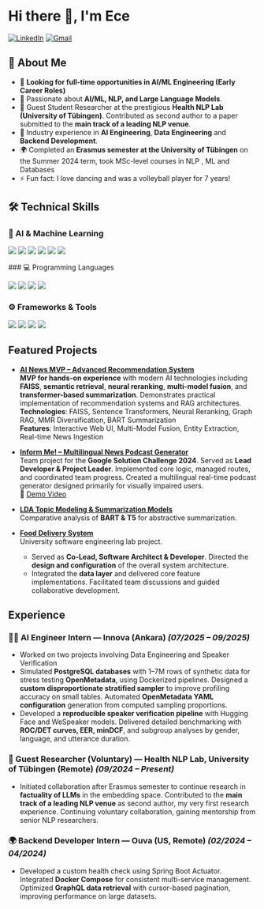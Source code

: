 # Hi there 👋, I'm Ece

[![LinkedIn](https://img.shields.io/badge/-LinkedIn-blue?logo=linkedin&style=for-the-badge)](https://www.linkedin.com/in/ecesenaetoglu/) [![Gmail](https://img.shields.io/badge/-Email-red?logo=gmail&logoColor=white&style=for-the-badge)](mailto:ecesena.etoglu@gmail.com)  


## 🚀 About Me  
- 🔎 **Looking for full-time opportunities in AI/ML Engineering (Early Career Roles)**  
- 🤖 Passionate about **AI/ML, NLP, and Large Language Models**.  
- 🧪 Guest Student Researcher at the prestigious **Health NLP Lab (University of Tübingen)**. Contributed as second author to a paper submitted to the **main track of a leading NLP venue**.
- 💼 Industry experience in **AI Engineering**, **Data Engineering** and **Backend Development**.
- 🌍 Completed an **Erasmus semester at the University of Tübingen** on the Summer 2024 term, took MSc-level courses in NLP , ML and Databases
- ⚡ Fun fact: I love dancing and was a volleyball player for 7 years!

## 🛠️ Technical Skills  

### 🧠 AI & Machine Learning  
<p align="left">
  <img src="https://img.shields.io/badge/NLP-blue?logo=google&logoColor=white" />
  <img src="https://img.shields.io/badge/LLMs-purple?logo=openai&logoColor=white" />
  <img src="https://img.shields.io/badge/RAG-green?logo=openai&logoColor=white" />
  <img src="https://img.shields.io/badge/PyTorch-orange?logo=pytorch&logoColor=white" />
  <img src="https://img.shields.io/badge/HuggingFace-yellow?logo=huggingface&logoColor=black" />
  <img src="https://img.shields.io/badge/Deep%20Learning-red?logo=tensorflow&logoColor=white" />
</p>
### 💻 Programming Languages  
<p align="left">
  <img src="https://img.shields.io/badge/Python-3776AB?logo=python&logoColor=white" />
  <img src="https://img.shields.io/badge/Java-007396?logo=java&logoColor=white" />
  <img src="https://img.shields.io/badge/C++-00599C?logo=cplusplus&logoColor=white" />
  <img src="https://img.shields.io/badge/SQL-4479A1?logo=postgresql&logoColor=white" />
</p>

### ⚙️ Frameworks & Tools  
<p align="left">
  <img src="https://img.shields.io/badge/Docker-2496ED?logo=docker&logoColor=white" />
  <img src="https://img.shields.io/badge/OpenMetadata-darkgreen?logo=datadog&logoColor=white" />
  <img src="https://img.shields.io/badge/Spring%20Boot-6DB33F?logo=springboot&logoColor=white" />
  <img src="https://img.shields.io/badge/Git-F05032?logo=git&logoColor=white" />
</p>



##  Featured Projects  
- [**AI News MVP – Advanced Recommendation System**](https://github.com/yourusername/ai-news-mvp)  
   **MVP for hands-on experience** with modern AI technologies including **FAISS**, **semantic retrieval**, **neural reranking**, **multi-model fusion**, and **transformer-based summarization**.
  Demonstrates practical implementation of recommendation systems and RAG architectures.  
   **Technologies**: FAISS, Sentence Transformers, Neural Reranking, Graph RAG, MMR Diversification, BART Summarization  
   **Features**: Interactive Web UI, Multi-Model Fusion, Entity Extraction, Real-time News Ingestion
  
- [**Inform Me! – Multilingual News Podcast Generator**](https://github.com/Inform-Me-The-Podcast-Generator/inform_me_mobile)  
   Team project for the **Google Solution Challenge 2024**.  Served as **Lead Developer & Project Leader**. Implemented core logic, managed routes, and coordinated team progress. Created a multilingual real-time podcast generator designed primarily for visually impaired users.  
   🎥 [Demo Video](https://www.youtube.com/watch?v=0bl6tGHzSAw)  

- [**LDA Topic Modeling & Summarization Models**](https://github.com/EceSenaEtoglu/NLP-Eberhard-Karls-Tuebingen-Uni/tree/main/final_graded_assignment)  
   Comparative analysis of **BART & T5** for abstractive summarization.  

- [**Food Delivery System**](https://github.com/mustafa-ege/DeepFeed-Food-Delivery-Website)  
    University software engineering lab project.  
   - Served as **Co-Lead, Software Architect & Developer**.  Directed the **design and configuration** of the overall system architecture.  
   - Integrated the **data layer** and delivered core feature implementations.  Facilitated team discussions and guided collaborative development.
 
##  Experience  

### 🧑‍💻 AI Engineer Intern — Innova (Ankara) *(07/2025 – 09/2025)*  
-  Worked on two projects involving Data Engineering and Speaker Verification
- Simulated **PostgreSQL databases** with 1–7M rows of synthetic data for stress testing **OpenMetadata**, using Dockerized pipelines. Designed a **custom disproportionate stratified sampler** to improve profiling accuracy on small tables.  Automated **OpenMetadata YAML configuration** generation from computed sampling proportions.  
- Developed a **reproducible speaker verification pipeline** with Hugging Face and WeSpeaker models.  Delivered detailed benchmarking with **ROC/DET curves, EER, minDCF**, and subgroup analyses by gender, language, and utterance duration.  

### 🔬 Guest Researcher (Voluntary) — Health NLP Lab, University of Tübingen (Remote) *(09/2024 – Present)*  
- Initiated collaboration after Erasmus semester to continue research in **factuality of LLMs** in the embedding space. Contributed to the **main track of a leading NLP venue** as second author, my very first research experience. Continuing voluntary collaboration, gaining mentorship from senior NLP researchers.  

### 🌍 Backend Developer Intern — Ouva (US, Remote) *(02/2024 – 04/2024)*  
- Developed a custom health check using Spring Boot Actuator. Integrated **Docker Compose** for consistent multi-service management.  Optimized **GraphQL data retrieval** with cursor-based pagination, improving performance on large datasets.  
